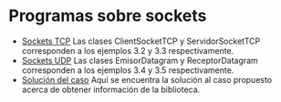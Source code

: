 # Programas sobre sockets

- [Sockets TCP](/p2/tcp) Las clases ClientSocketTCP y ServidorSocketTCP corresponden a los ejemplos 3.2 y 3.3 respectivamente.
- [Sockets UDP](/p2/udp) Las clases EmisorDatagram y ReceptorDatagram corresponden a los ejemplos 3.4 y 3.5 respectivamente.
- [Solución del caso](/p3) Aquí se encuentra la solución al caso propuesto acerca de obtener información de la biblioteca.

